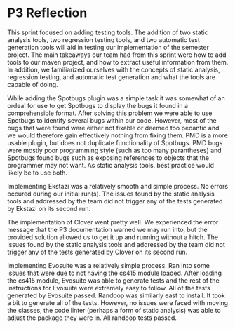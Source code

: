 # P3 Reflection

This sprint focused on adding testing tools. The addition of two static analysis tools, two regression testing tools, and two automatic test generation tools will aid in testing our implementation of the semester project. The main takeaways our team had from this sprint were how to add tools to our maven project, and how to extract useful information from them. In addition, we familiarized ourselves with the concepts of static analysis, regression testing, and automatic test generation and what the tools are capable of doing.

While adding the Spotbugs plugin was a simple task it was somewhat of an ordeal for use to get Spotbugs to display the bugs it found in a comprehensible format. After solving this problem we were able to use Spotbugs to identify several bugs within our code. However, most of the bugs that were found were either not fixable or deemed too pedantic and we would therefore gain effectively nothing from fixing them. PMD is a more usable plugin, but does not duplicate functionality of Spotbugs. PMD bugs were mostly poor programming style (such as too many parantheses) and Spotbugs found bugs such as exposing references to objects that the programmer may not want. As static analysis tools, best practice would likely be to use both.

Implementing Ekstazi was a relatively smooth and simple process. No errors occured during our initial run(s). The issues found by the static analysis tools and addressed by the team did not trigger any of the tests generated by Ekstazi on its second run.

The implementation of Clover went pretty well. We experienced the error message that the P3 documentation warned we may run into, but the provided solution allowed us to get it up and running without a hitch. The issues found by the static analysis tools and addressed by the team did not trigger any of the tests generated by Clover on its second run.

Implementing Evosuite was a relatively simple process. Ran into some issues that were due to not having the cs415 module loaded. After loading the cs415 module, Evosuite was able to generate tests and the rest of the instructions for Evosuite were extremely easy to follow. All of the tests generated by Evosuite passed. Randoop was similarly east to install. It took a bit to generate all of the tests. However, no issues were faced with moving the classes, the code linter (perhaps a form of static analysis) was able to adjust the package they were in. All randoop tests passed. 
